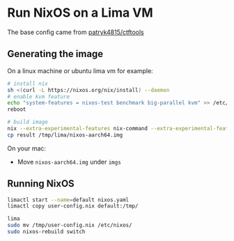 # Run NixOS on a Lima VM
The base config came from [patryk4815/ctftools](https://github.com/patryk4815/ctftools/tree/master/lima-vm)

## Generating the image
On a linux machine or ubuntu lima vm for example:

```bash
# install nix
sh <(curl -L https://nixos.org/nix/install) --daemon
# enable kvm feature
echo "system-features = nixos-test benchmark big-parallel kvm" >> /etc/nix/nix.conf
reboot

# build image
nix --extra-experimental-features nix-command --extra-experimental-features flakes build .#packages.aarch64-linux.box
cp result /tmp/lima/nixos-aarch64.img
```

On your mac:
* Move `nixos-aarch64.img` under `imgs`

## Running NixOS
```bash
limactl start --name=default nixos.yaml
limactl copy user-config.nix default:/tmp/

lima
sudo mv /tmp/user-config.nix /etc/nixos/
sudo nixos-rebuild switch
```



